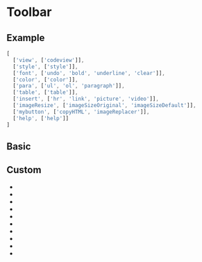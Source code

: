 # Toolbar

## Example

````js
[
  ['view', ['codeview']],
  ['style', ['style']],
  ['font', ['undo', 'bold', 'underline', 'clear']],
  ['color', ['color']],
  ['para', ['ul', 'ol', 'paragraph']],
  ['table', ['table']],
  ['insert', ['hr', 'link', 'picture', 'video']],
  ['imageResize', ['imageSizeOriginal', 'imageSizeDefault']],
  ['mybutton', ['copyHTML', 'imageReplacer']],
  ['help', ['help']]
]
````

## Basic

## Custom
-
-
-
-
-
-
-
-
-
- 